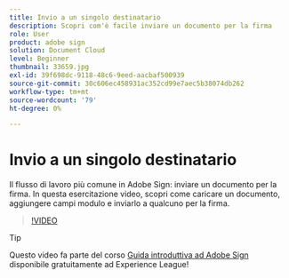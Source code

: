 ```yaml
---
title: Invio a un singolo destinatario
description: Scopri com'è facile inviare un documento per la firma
role: User
product: adobe sign
solution: Document Cloud
level: Beginner
thumbnail: 33659.jpg
exl-id: 39f698dc-9118-48c6-9eed-aacbaf500939
source-git-commit: 30c606ec458931ac352cd99e7aec5b38074db262
workflow-type: tm+mt
source-wordcount: '79'
ht-degree: 0%

---
```


# Invio a un singolo destinatario

Il flusso di lavoro più comune in Adobe Sign: inviare un documento per la firma. In questa esercitazione video, scopri come caricare un documento, aggiungere campi modulo e inviarlo a qualcuno per la firma.

>[!VIDEO](https://video.tv.adobe.com/v/33659?hidetitle=true)

>[!TIP]
>
>Questo video fa parte del corso [Guida introduttiva ad Adobe Sign](https://experienceleague.adobe.com/?recommended=Sign-U-1-2020.1) disponibile gratuitamente ad Experience League!